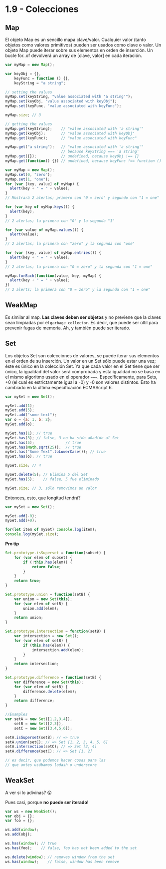 # 1.9 - Colecciones

## Map

El objeto Map es un sencillo mapa clave/valor. Cualquier valor \(tanto objetos como valores primitivos\) pueden ser usados como clave o valor. Un objeto Map puede iterar sobre sus elementos en orden de inserción. Un bucle for..of devolverá un array de \[clave, valor\] en cada iteración.

```javascript
var myMap = new Map();

var keyObj = {},
    keyFunc = function () {},
    keyString = "a string";

// setting the values
myMap.set(keyString, "value associated with 'a string'");
myMap.set(keyObj, "value associated with keyObj");
myMap.set(keyFunc, "value associated with keyFunc");

myMap.size; // 3

// getting the values
myMap.get(keyString);    // "value associated with 'a string'"
myMap.get(keyObj);       // "value associated with keyObj"
myMap.get(keyFunc);      // "value associated with keyFunc"

myMap.get("a string");   // "value associated with 'a string'"
                         // because keyString === 'a string'
myMap.get({});           // undefined, because keyObj !== {}
myMap.get(function() {}) // undefined, because keyFunc !== function () {}
```

```javascript
var myMap = new Map();
myMap.set(0, "zero");
myMap.set(1, "one");
for (var [key, value] of myMap) {
  alert(key + " = " + value);
}
// Mostrará 2 alertas; primero con "0 = zero" y segundo con "1 = one"

for (var key of myMap.keys()) {
  alert(key);
}
// 2 alertas; la primera con "0" y la segunda "1"

for (var value of myMap.values()) {
  alert(value);
}
// 2 alertas; la primera con "zero" y la segunda con "one"

for (var [key, value] of myMap.entries()) {
  alert(key + " = " + value);
}
// 2 alertas; la primera con "0 = zero" y la segunda con "1 = one"

myMap.forEach(function(value, key, myMap) {
  alert(key + " = " + value);
})
// 2 alerts; la primera con "0 = zero" y la segunda con "1 = one"
```

## WeakMap

Es similar al map. **Las claves deben ser objetos** y no previene que la claves sean limpiadas por el `garbage collector`. Es decir, que puede ser últil para prevenir fugas de memoria. Ah, y también puede ser iterado.

## Set

Los objetos Set son colecciones de valores, se puede iterar sus elementos en el orden de su inserción. Un valor en un Set sólo puede estar una vez; éste es único en la colección Set. Ya que cada valor en el Set tiene que ser único, la igualdad del valor será comprobada y esta igualdad no se basa en el mismo algoritmo usado en el operador `===`. Específicamente, para Sets, +0 \(el cual es estrictamente igual a -0\) y -0 son valores distintos. Esto ha cambiado en la última especificación ECMAScript 6.

```javascript
var mySet = new Set();

mySet.add(1);
mySet.add(5);
mySet.add("some text");
var o = {a: 1, b: 2};
mySet.add(o);

mySet.has(1); // true
mySet.has(3); // false, 3 no ha sido añadido al Set
mySet.has(5);              // true
mySet.has(Math.sqrt(25));  // true
mySet.has("Some Text".toLowerCase()); // true
mySet.has(o); // true

mySet.size; // 4

mySet.delete(5); // Elimina 5 del Set
mySet.has(5);    // false, 5 fue eliminado

mySet.size; // 3, sólo removimos un valor
```

Entonces, esto, que longitud tendrá?

```javascript
var mySet = new Set();

mySet.add(-0);
mySet.add(+0);

for(let item of mySet) console.log(item);
console.log(mySet.size);
```

**Pro tip**

```javascript
Set.prototype.isSuperset = function(subset) {
    for (var elem of subset) {
        if (!this.has(elem)) {
            return false;
        }
    }
    return true;
}

Set.prototype.union = function(setB) {
    var union = new Set(this);
    for (var elem of setB) {
        union.add(elem);
    }
    return union;
}

Set.prototype.intersection = function(setB) {
    var intersection = new Set();
    for (var elem of setB) {
        if (this.has(elem)) {
            intersection.add(elem);
        }
    }
    return intersection;
}

Set.prototype.difference = function(setB) {
    var difference = new Set(this);
    for (var elem of setB) {
        difference.delete(elem);
    }
    return difference;
}

//Examples
var setA = new Set([1,2,3,4]),
    setB = new Set([2,3]),
    setC = new Set([3,4,5,6]);

setA.isSuperset(setB); // => true
setA.union(setC); // => Set [1, 2, 3, 4, 5, 6]
setA.intersection(setC); // => Set [3, 4]
setA.difference(setC); // => Set [1, 2]

// es decir, que podemos hacer cosas para las 
// que antes usábamos lodash o underscore
```

## WeakSet

A ver si lo adivinas? 😝

Pues casi, porque **no puede ser iterado!**

```javascript
var ws = new WeakSet();
var obj = {};
var foo = {};

ws.add(window);
ws.add(obj);

ws.has(window); // true
ws.has(foo);    // false, foo has not been added to the set

ws.delete(window); // removes window from the set
ws.has(window);    // false, window has been remove
```

